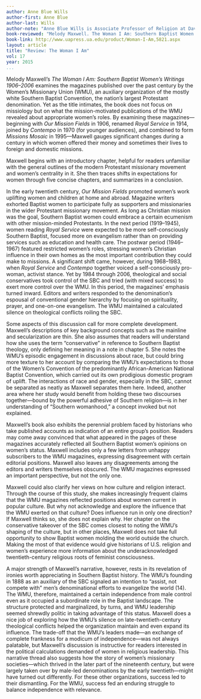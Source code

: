 ```yaml
---
author: Anne Blue Wills
author-first: Anne Blue
author-last: Wills
author-note: "Anne Blue Wills is Associate Professor of Religion at Davidson College."
book-reviewed: "Melody Maxwell. The Woman I Am: Southern Baptist Women’s Writings 1906–2006. Tuscaloosa: The University of Alabama Press, 2014. 269 pp. ISBN 978-0-8173-1832-1."
book-link: http://www.uapress.ua.edu/product/Woman-I-Am,5821.aspx
layout: article
title: "Review: The Woman I Am"
vol: 17
year: 2015
...
```


Melody Maxwell’s *The Woman I Am: Southern Baptist Women’s Writings 1906–2006* examines the magazines published over the past century by the Women’s Missionary Union (WMU), an auxiliary organization of the mostly white Southern Baptist Convention, the nation’s largest Protestant denomination. Yet as the title intimates, the book does not focus on missiology but on what the mission-motivated publications of the WMU revealed about appropriate women’s roles. By examining these magazines—beginning with *Our Mission Fields* in 1906, renamed *Royal Service* in 1914, joined by *Contempo* in 1970 (for younger audiences), and combined to form *Missions Mosaic* in 1995—Maxwell gauges significant changes during a century in which women offered their money and sometimes their lives to foreign and domestic missions. 

Maxwell begins with an introductory chapter, helpful for readers unfamiliar with the general outlines of the modern Protestant missionary movement and women’s centrality in it. She then traces shifts in expectations for women through five concise chapters, and summarizes in a conclusion. 

In the early twentieth century, *Our Mission Fields* promoted women’s work uplifting women and children at home and abroad. Magazine writers exhorted Baptist women to participate fully as supporters and missionaries in the wider Protestant missionary movement. As long as Christian mission was the goal, Southern Baptist women could embrace a certain ecumenism with other mission-minded Protestants. In the next period (1919–1945), women reading *Royal Service* were expected to be more self-consciously Southern Baptist, focused more on evangelism rather than on providing services such as education and health care.  The postwar period (1946–1967) featured restricted women’s roles, stressing women’s Christian influence in their own homes as the most important contribution they could make to missions. A significant shift came, however, during 1968–1983, when *Royal Service* and *Contempo* together voiced a self-consciously pro-woman, activist stance. Yet by 1984 through 2006, theological and social conservatives took control of the SBC and tried (with mixed success) to exert more control over the WMU. In this period, the magazines’ emphasis turned inward. Editors and writers responded to the denomination’s espousal of conventional gender hierarchy by focusing on spirituality, prayer, and one-on-one evangelism. The WMU maintained a calculated silence on theological conflicts roiling the SBC. 
	

Some aspects of this discussion call for more complete development. Maxwell’s descriptions of key background concepts such as the mainline and secularization are thin. She also assumes that readers will understand how she uses the term “conservative” in reference to Southern Baptist theology, only defining her meaning in a note in chapter 5. She notes the WMU’s episodic engagement in discussions about race, but could bring more texture to her account by comparing the WMU’s expectations to those of the Women’s Convention of the predominantly African-American National Baptist Convention, which carried out its own prodigious domestic program of uplift. The interactions of race and gender, especially in the SBC, cannot be separated as neatly as Maxwell separates them here. Indeed, another area where her study would benefit from holding these two discourses together—bound by the powerful adhesive of Southern religion—is in her understanding of “Southern womanhood,” a concept invoked but not explained. 

Maxwell’s book also exhibits the perennial problem faced by historians who take published accounts as indication of an entire group’s position. Readers may come away convinced that what appeared in the pages of these magazines accurately reflected all Southern Baptist women’s opinions on women’s status. Maxwell includes only a few letters from unhappy subscribers to the WMU magazines, expressing disagreement with certain editorial positions. Maxwell also leaves any disagreements among the editors and writers themselves obscured. The WMU magazines expressed an important perspective, but not the only one.  

Maxwell could also clarify her views on how culture and religion interact. Through the course of this study, she makes increasingly frequent claims that the WMU magazines reflected positions about women current in popular culture. But why not acknowledge and explore the influence that the WMU exerted on that culture? Does influence run in only one direction? If Maxwell thinks so, she does not explain why. Her chapter on the conservative takeover of the SBC comes closest to noting the WMU’s shaping of the culture, but in other places, Maxwell does not take full opportunity to show Baptist women molding the world outside the church. Making the most of that evidence would give historians of U.S. religion and women’s experience more information about the underacknowledged twentieth-century religious roots of feminist consciousness. 

A major strength of Maxwell’s narrative, however, rests in its revelation of ironies worth appreciating in Southern Baptist history. The WMU’s founding in 1888 as an auxiliary of the SBC signaled an intention to “assist, not compete with” men’s denominational efforts to evangelize the world (14). The WMU, therefore, maintained a certain independence from male control even as it occupied a subordinate role in the Baptist landscape. The structure protected and marginalized, by turns, and WMU leadership seemed shrewdly politic in taking advantage of this status. Maxwell does a nice job of exploring how the WMU’s silence on late-twentieth-century theological conflicts helped the organization maintain and even expand its influence. The trade-off that the WMU’s leaders made—an exchange of complete frankness for a modicum of independence—was not always palatable, but Maxwell’s discussion is instructive for readers interested in the political calculations demanded of women in religious leadership. This narrative thread also suggests how the story of women’s missionary societies—which thrived in the later part of the nineteenth century, but were largely taken over by male-led denominations by the early twentieth—might have turned out differently. For these other organizations, success led to their dismantling. For the WMU, success fed an enduring struggle to balance independence with relevance.
